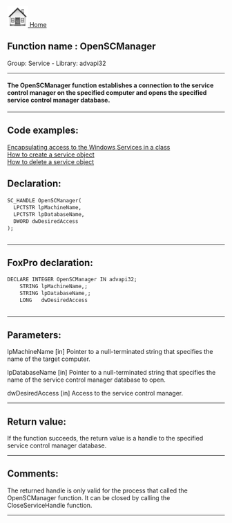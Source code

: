[<img src="../../images/home.png"> Home ](https://github.com/VFPX/Win32API)  

## Function name : OpenSCManager
Group: Service - Library: advapi32    
***  


#### The OpenSCManager function establishes a connection to the service control manager on the specified computer and opens the specified service control manager database.

***  


## Code examples:
[Encapsulating access to the Windows Services in a class](../../samples/sample_476.md)  
[How to create a service object](../../samples/sample_517.md)  
[How to delete a service object](../../samples/sample_518.md)  

## Declaration:
```foxpro  
SC_HANDLE OpenSCManager(
  LPCTSTR lpMachineName,
  LPCTSTR lpDatabaseName,
  DWORD dwDesiredAccess
);
  
```  
***  


## FoxPro declaration:
```foxpro  
DECLARE INTEGER OpenSCManager IN advapi32;
	STRING lpMachineName,;
	STRING lpDatabaseName,;
	LONG   dwDesiredAccess
  
```  
***  


## Parameters:
lpMachineName 
[in] Pointer to a null-terminated string that specifies the name of the target computer.

lpDatabaseName 
[in] Pointer to a null-terminated string that specifies the name of the service control manager database to open.

dwDesiredAccess 
[in] Access to the service control manager.  
***  


## Return value:
If the function succeeds, the return value is a handle to the specified service control manager database.  
***  


## Comments:
The returned handle is only valid for the process that called the OpenSCManager function. It can be closed by calling the CloseServiceHandle function.  
  
***  

